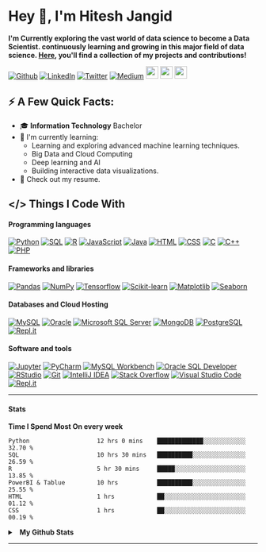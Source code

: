 # Hey 👋, I'm Hitesh Jangid
**I'm Currently exploring the vast world of data science to become a Data Scientist. continuously learning and growing in this major field of data science. [Here](https://github.com/ImHiteshjangid?tab=repositories), you'll find a collection of my projects and contributions!**


<p>
<a href="https://github.com/ImHiteshjangid" target="_blank"><img alt="Github" src="https://img.shields.io/badge/GitHub-%2312100E.svg?&style=for-the-badge&logo=Github&logoColor=white" /></a>
<a href="https://linkedin.com/in/hiteshjangidd" target="_blank"><img alt="LinkedIn" src="https://img.shields.io/badge/linkedin-%230077B5.svg?&style=for-the-badge&logo=linkedin&logoColor=white" /></a>
<a href="https://twitter.com/hiteshjangidd" target="_blank"><img alt="Twitter" src="https://img.shields.io/badge/twitter-%231DA1F2.svg?&style=for-the-badge&logo=twitter&logoColor=white" /></a> 
<a href="" target="_blank"><img alt="Medium" src="https://img.shields.io/badge/medium-%2312100E.svg?&style=for-the-badge&logo=medium&logoColor=white" /></a> 
<a href="https://www.youtube.com/"><img src="https://img.shields.io/badge/youtube-%2312100E.svg?&style=for-the-badge&logo=youtube&logoColor=white" height=25></a> 
<a href="https://www.instagram.com/"><img src="https://img.shields.io/badge/instagram-%23E4405F.svg?&style=for-the-badge&logo=instagram&logoColor=white" height=25></a>
<a href="mailto:imhiteshjangid@gmail.com?subject=Subject%20Here"><img src="https://img.shields.io/badge/Gmail-D14836?style=for-the-badge&logo=gmail&logoColor=white" height=25></a>
</p>


## ⚡️ A Few Quick Facts:

- 🎓 **Information Technology** Bachelor
- 🌱 I'm currently learning:
  - Learning and exploring advanced machine learning techniques.
  - Big Data and Cloud Computing
  - Deep learning and AI
  - Building interactive data visualizations.
- 📙 Check out my resume.


## </> Things I Code With

####  Programming languages

<p>
    <a href="#"><img alt="Python" src="https://img.shields.io/badge/Python-14354C.svg?logo=python&logoColor=white"></a>
    <a href="#"><img alt="SQL" src="https://custom-icon-badges.herokuapp.com/badge/SQL-025E8C.svg?logo=database&logoColor=white"></a>
    <a href="#"><img alt="R" src="https://img.shields.io/badge/R-276DC3.svg?logo=r&logoColor=white&color=red"></a>
    <a href="#"><img alt="JavaScript" src="https://img.shields.io/badge/JavaScript-F7DF1E.svg?logo=javascript&logoColor=black"></a>
    <a href="#"><img alt="Java" src="https://img.shields.io/badge/Java-007396.svg?logo=java&logoColor=white"></a>
    <a href="#"><img alt="HTML" src="https://img.shields.io/badge/HTML-239120.svg?logo=html5&logoColor=white"></a>
    <a href="#"><img alt="CSS" src="https://img.shields.io/badge/CSS-E34F26.svg?logo=css3&logoColor=white"></a>
    <a href="#"><img alt="C" src="https://custom-icon-badges.herokuapp.com/badge/C-03599C.svg?logo=c-in-hexagon&logoColor=white"></a>
    <a href="#"><img alt="C++" src="https://custom-icon-badges.herokuapp.com/badge/C++-9C033A.svg?logo=cpp2&logoColor=white"></a>
    <a href="#"><img alt="PHP" src="https://img.shields.io/badge/PHP-777BB4.svg?logo=php&logoColor=white"></a>
</p>

####  Frameworks and libraries

<p>
    <a href="#"><img alt="Pandas" src="https://img.shields.io/badge/Pandas-150458.svg?logo=pandas&logoColor=white"></a>
    <a href="#"><img alt="NumPy" src="https://img.shields.io/badge/Numpy-013243.svg?logo=numpy&logoColor=white"></a>
    <a href="#"><img alt="Tensorflow" src="https://img.shields.io/badge/-Tensorflow and Keras-9C033A?logo=Arduino&logoColor=white"></a>
    <a href="#"><img alt="Scikit-learn" src="https://img.shields.io/badge/Scikit_learn-F7931E.svg?logo=scikit-learn&logoColor=white"></a>
    <a href="#"><img alt="Matplotlib" src="https://img.shields.io/badge/Matplotlib-377EB8.svg?logo=matplotlib&logoColor=white"></a>
    <a href="#"><img alt="Seaborn" src="https://img.shields.io/badge/Seaborn-20232a.svg?logo=react&logoColor=%2361DAFB"></a>
</p>

####  Databases and Cloud Hosting

<p>
    <a href="#"><img alt="MySQL" src="https://img.shields.io/badge/MySQL-00f.svg?logo=mysql&logoColor=white"></a>
    <a href="#"><img alt="Oracle" src="https://img.shields.io/badge/Oracle-F80000.svg?logo=oracle&logoColor=white"></a>
    <a href="#"><img alt="Microsoft SQL Server" src="https://img.shields.io/badge/Microsoft_SQL_Server-CC2927.svg?logo=microsoft-sql-server&logoColor=white"></a>
    <a href="#"><img alt="MongoDB" src ="https://img.shields.io/badge/MongoDB-4ea94b.svg?logo=mongodb&logoColor=white"></a>
    <a href="#"><img alt="PostgreSQL" src ="https://img.shields.io/badge/PostgreSQL-316192.svg?logo=postgresql&logoColor=white"></a>
    <a href="#"><img alt="Repl.it" src="https://img.shields.io/badge/Repl.it-0D101E.svg?logo=Replit&logoColor=white"></a>
</p>

#### Software and tools

<p>
    <a href="#"><img alt="Jupyter" src="https://img.shields.io/badge/Jupyter Notebook-F37626.svg?logo=Jupyter&logoColor=white"></a>
    <a href="#"><img alt="PyCharm" src="https://img.shields.io/badge/PyCharm-000000.svg?logo=pycharm&logoColor=white"></a>
    <a href="#"><img alt="MySQL Workbench" src="https://img.shields.io/badge/MySQL_Workbench-4479A1.svg?logo=mysql&logoColor=white"></a>
    <a href="#"><img alt="Oracle SQL Developer" src="https://img.shields.io/badge/Oracle_SQL_Developer-F80000.svg?logo=oracle&logoColor=white"></a>
    <a href="#"><img alt="RStudio" src="https://img.shields.io/badge/RStudio-75AADB.svg?logo=rstudio&logoColor=white"></a>
    <a href="#"><img alt="Git" src="https://img.shields.io/badge/Git-F05032.svg?logo=git&logoColor=white"></a>
    <a href="#"><img alt="IntelliJ IDEA" src="https://img.shields.io/badge/IntelliJ_IDEA-000000.svg?logo=intellij-idea&logoColor=white"></a>
    <a href="#"><img alt="Stack Overflow" src="https://img.shields.io/badge/-Stack%20Overflow-FE7A16?logo=stack-overflow&logoColor=white"></a>
    <a href="#"><img alt="Visual Studio Code" src="https://img.shields.io/badge/Visual%20Studio%20Code-0078d7.svg?logo=visual-studio-code&logoColor=white"></a>
    <a href="#"><img alt="Repl.it" src="https://img.shields.io/badge/Repl.it-0D101E.svg?logo=Replit&logoColor=white"></a>
</p>

---

####  Stats

<b>Time I Spend Most On every week</b>

<!--START_SECTION:waka-->
```text
Python                   12 hrs 0 mins    █████████████░░░░░░░░░░░░   32.70 % 
SQL                      10 hrs 30 mins   ██████████░░░░░░░░░░░░░░░   26.59 % 
R                        5 hr 30 mins     █████░░░░░░░░░░░░░░░░░░░░   13.85 % 
PowerBI & Tablue         10 hrs           ██████████░░░░░░░░░░░░░░░   25.55 % 
HTML                     1 hrs            ██░░░░░░░░░░░░░░░░░░░░░░░   01.12 %
CSS                      1 hrs            ██░░░░░░░░░░░░░░░░░░░░░░░   00.19 % 
```
<!--END_SECTION:waka-->


<details>
  <summary>&nbsp;&nbsp;<b>My Github Stats</summary>
  <br/>
	<a href="https://github.com/ImHiteshJangid/github-readme-stats">
  <img height=200 align="center" src="https://github-readme-stats.vercel.app/api?username=ImHiteshJangid&show_icons=true&theme=radical" />
</a>
<a href="https://github.com/ImHiteshJangid/convoychat">
  <img height=200 align="center" src="https://github-readme-stats.vercel.app/api/top-langs?username=ImHiteshJangid&layout=compact&langs_count=8&card_width=320" />
</a>
  <br/>
  <br/>
  ⚠ <b>Note:</b> Top languages is only a metric of the languages my public code consists of and doesn't reflect experience or skill level.
    <br/>
  <br/>
<p align=left>
  <a href="https://git.io/streak-stats" title="Go to Source">
    <img alt="AswinBarath's Streak" src="https://github-readme-streak-stats.herokuapp.com/?user=AswinBarath&theme=react&border=61dafb" height="192px"/>
  </a>
</p>
<br />

</details>

---
